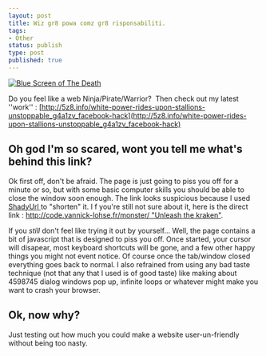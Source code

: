 ```yaml
---
layout: post
title: Wiz gr8 powa comz gr8 risponsabiliti.
tags:
- Other
status: publish
type: post
published: true
---
```

[![Blue Screen of The Death](http://yannick-lohse.fr/wp-content/uploads/2010/06/BSOD_2-300x202.gif "BSOD_2")](http://yannick-lohse.fr/2010/06/ninja/)

Do you feel like a web Ninja/Pirate/Warrior?  Then check out my latest ''work'' : [http://5z8.info/white-power-rides-upon-stallions-unstoppable_g4a1zv_facebook-hack](http://5z8.info/white-power-rides-upon-stallions-unstoppable_g4a1zv_facebook-hack)

## Oh god I'm so scared, wont you tell me what's behind this link?

Ok first off, don't be afraid. The page is just going to piss you off for a minute or so, but with some basic computer skills you should be able to close the window soon enough. The link looks suspicious because I used [ShadyUrl ](http://www.shadyurl.com/) to "shorten" it. I f you're still not sure about it, here is the direct link : [http://code.yannick-lohse.fr/monster/ "Unleash the kraken"](http://code.yannick-lohse.fr/monster/).

If you *still* don't feel like trying it out by yourself... Well, the page contains a bit of javascript that is designed to piss you off. Once started, your cursor will disapear, most keyboard shortcuts will be gone, and a few other happy things you might not event notice. Of course once the tab/window closed everything goes back to normal. I also refrained from using any bad taste technique (not that any that I used is of good taste) like making about 4598745 dialog windows pop up, infinite loops or whatever might make you want to crash your browser.

## Ok, now why?
Just testing out how much you could make a website user-un-friendly without being too nasty.
